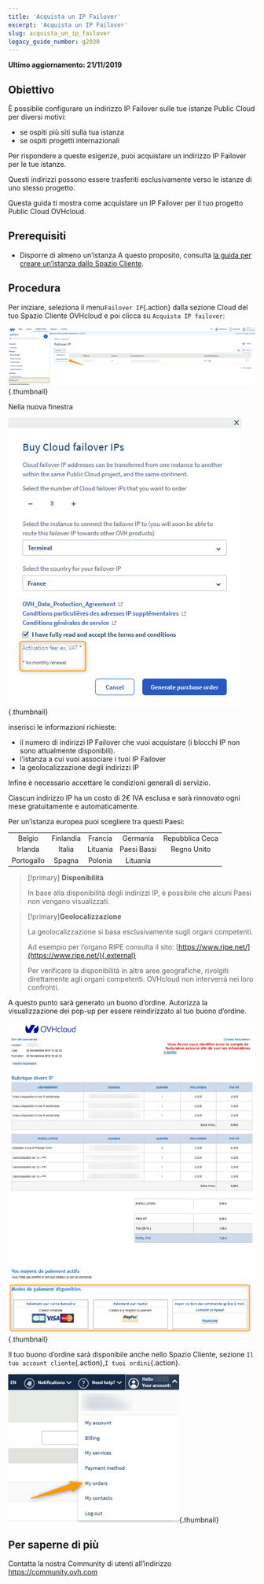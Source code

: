 ```yaml
---
title: 'Acquista un IP Failover'
excerpt: 'Acquista un IP Failover'
slug: acquista_un_ip_failover
legacy_guide_number: g2030
---
```


**Ultimo aggiornamento: 21/11/2019**

## Obiettivo

È possibile configurare un indirizzo IP Failover sulle tue istanze Public Cloud per diversi motivi:

- se ospiti più siti sulla tua istanza
- se ospiti progetti internazionali

Per rispondere a queste esigenze, puoi acquistare un indirizzo IP Failover per le tue istanze.

Questi indirizzi possono essere trasferiti esclusivamente verso le istanze di uno stesso progetto.

Questa guida ti mostra come acquistare un IP Failover per il tuo progetto Public Cloud OVHcloud.


## Prerequisiti
- Disporre di almeno un’istanza A questo proposito, consulta [la guida per creare un’istanza dallo Spazio Cliente](https://docs.ovh.com/it/public-cloud/crea_unistanza_dallo_spazio_cliente_ovh/).

## Procedura

Per iniziare, seleziona il menu`Failover IP`{.action} dalla sezione Cloud del tuo Spazio Cliente OVHcloud e poi clicca su `Acquista IP failover`:

![failoverIP](images/buyfailoverip1.png){.thumbnail}

Nella nuova finestra

![failoverIP](images/buyfailoverip2.png){.thumbnail}

inserisci le informazioni richieste:

* il numero di indirizzi IP Failover che vuoi acquistare (i blocchi IP non sono attualmente disponibili).
* l’istanza a cui vuoi associare i tuoi IP Failover
* la geolocalizzazione degli indirizzi IP 

Infine è necessario accettare le condizioni generali di servizio.

Ciascun indirizzo IP ha un costo di 2€ IVA esclusa e sarà rinnovato ogni mese gratuitamente e automaticamente.

Per un’istanza europea puoi scegliere tra questi Paesi:

|          |          |          |           |                    |
|:--------:|:--------:|:--------:|:---------:|:------------------:|
| Belgio | Finlandia |  Francia  | Germania | Repubblica Ceca |
|  Irlanda |  Italia  | Lituania |  Paesi Bassi |     Regno Unito    |
| Portogallo |  Spagna |  Polonia |  Lituania |                    |


> [!primary] **Disponibilità**
> 
> In base alla disponibilità degli indirizzi IP,
> è possibile che alcuni Paesi non vengano visualizzati.
> 

> [!primary]**Geolocalizzazione**
>
> La geolocalizzazione si basa esclusivamente sugli organi competenti.
> 
> Ad esempio per l’organo RIPE consulta il sito: [https://www.ripe.net/](https://www.ripe.net/){.external}
>
> Per verificare la disponibilità in altre aree geografiche, rivolgiti direttamente agli organi competenti. OVHcloud non interverrà nei loro confronti.

A questo punto sarà generato un buono d’ordine. Autorizza la visualizzazione dei pop-up per essere reindirizzato al tuo buono d’ordine.

![failoverIP](images/buyfailoverip3.png){.thumbnail}

Il tuo buono d’ordine sarà disponibile anche nello Spazio Cliente, sezione `Il tuo account cliente`{.action},`I tuoi ordini`{.action}.

![failoverIP](images/buyfailoverip4.png){.thumbnail}

## Per saperne di più

Contatta la nostra Community di utenti all’indirizzo <https://community.ovh.com>